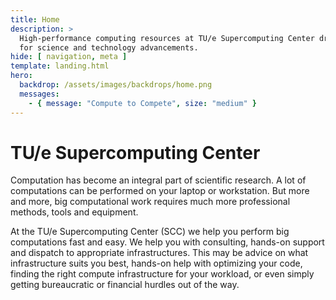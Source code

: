 ```yaml
---
title: Home
description: >
  High-performance computing resources at TU/e Supercomputing Center drive research, data analysis, and collaboration 
  for science and technology advancements.
hide: [ navigation, meta ]
template: landing.html
hero:
  backdrop: /assets/images/backdrops/home.png
  messages:
    - { message: "Compute to Compete", size: "medium" }
---
```


# TU/e Supercomputing Center

Computation has become an integral part of scientific research. A lot of computations can be performed on your laptop or
workstation. But more and more, big computational work requires much more professional methods, tools and equipment.

At the TU/e Supercomputing Center (SCC) we help you perform big computations fast and easy. We help you with consulting,
hands-on support and dispatch to appropriate infrastructures. This may be advice on what infrastructure suits you best,
hands-on help with optimizing your code, finding the right compute infrastructure for your workload, or even simply
getting bureaucratic or financial hurdles out of the way.

